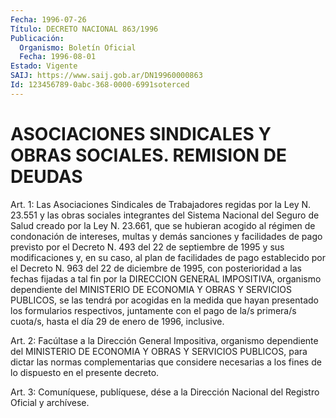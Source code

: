 ```yaml
---
Fecha: 1996-07-26
Título: DECRETO NACIONAL 863/1996
Publicación:
  Organismo: Boletín Oficial
  Fecha: 1996-08-01
Estado: Vigente
SAIJ: https://www.saij.gob.ar/DN19960000863
Id: 123456789-0abc-368-0000-6991soterced
---
```

# ASOCIACIONES SINDICALES Y OBRAS SOCIALES. REMISION DE DEUDAS

<a id="1"></a>
Art. 1: Las Asociaciones Sindicales  de  Trabajadores  regidas por  la  Ley N. 23.551 y las obras sociales integrantes del Sistema Nacional del Seguro  de  Salud creado por la Ley N. 23.661, que se hubieran acogido al régimen de condonación  de  intereses, multas y demás sanciones y facilidades de pago previsto por el Decreto N. 493 del 22 de septiembre de 1995 y sus modificaciones y, en su caso, al plan de facilidades de pago establecido por el Decreto N. 963 del 22 de diciembre de 1995, con posterioridad a las fechas  fijadas a tal fin por la DIRECCION GENERAL IMPOSITIVA, organismo dependiente  del MINISTERIO  DE ECONOMIA Y OBRAS Y SERVICIOS PUBLICOS, se las tendrá por acogidas  en  la  medida  que  hayan presentado los formularios respectivos,  juntamente con el pago  de  la/s  primera/s  cuota/s, hasta el día 29 de enero de 1996, inclusive.

<a id="2"></a>
Art. 2: Facúltase  a  la  Dirección  General Impositiva, organismo dependiente  del  MINISTERIO  DE  ECONOMIA   Y  OBRAS  Y  SERVICIOS PUBLICOS,  para  dictar  las normas complementarias  que  considere necesarias a los fines de  lo  dispuesto  en  el  presente  decreto.

<a id="3"></a>
Art. 3: Comuníquese, publíquese, dése a la Dirección Nacional  del Registro  Oficial  y  archívese.